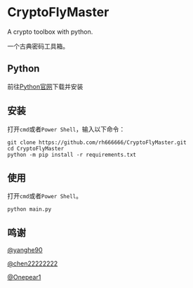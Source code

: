 # CryptoFlyMaster

A crypto toolbox with python.  

一个古典密码工具箱。

## Python

前往<a href = 'https://www.python.org/downloads/'>Python官网</a>下载并安装

## 安装

打开`cmd`或者`Power Shell`，输入以下命令：

```shell
git clone https://github.com/rh666666/CryptoFlyMaster.git
cd CryptoFlyMaster
python -m pip install -r requirements.txt
```

## 使用

打开`cmd`或者`Power Shell`。  

```shell
python main.py
```

## 鸣谢

<a href='https://github.com/yanghe90'>@yanghe90</a>

<a href='https://github.com/chen22222222'>@chen22222222</a>

[@Onepear1](https://github.com/Onepear1)